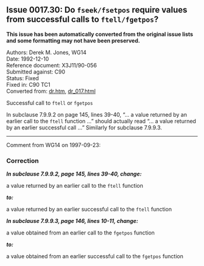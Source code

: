 ## Issue 0017.30: Do `fseek/fsetpos` require values from successful calls to `ftell/fgetpos`?

**This issue has been automatically converted from the original issue lists and some formatting may not have been preserved.**

Authors: Derek M. Jones, WG14  
Date: 1992-12-10  
Reference document: X3J11/90-056  
Submitted against: C90  
Status: Fixed  
Fixed in: C90 TC1  
Converted from: [dr.htm](https://www.open-std.org/jtc1/sc22/wg14/www/docs/dr.htm), [dr_017.html](https://www.open-std.org/jtc1/sc22/wg14/www/docs/dr_017.html)

Successful call to `ftell` or `fgetpos`

In subclause 7.9.9.2 on page 145, lines 39-40, “... a value returned by an
earlier call to the `ftell` function ...” should actually read “... a value
returned by an earlier successful call ...” Similarly for subclause 7.9.9.3.

---

Comment from WG14 on 1997-09-23:

### Correction

***In subclause 7.9.9.2, page 145, lines 39-40, change:***

a value returned by an earlier call to the `ftell` function

***to:***

a value returned by an earlier successful call to the `ftell` function

***In subclause 7.9.9.3, page 146, lines 10-11, change:***

a value obtained from an earlier call to the `fgetpos` function

***to:***

a value obtained from an earlier successful call to the `fgetpos` function
